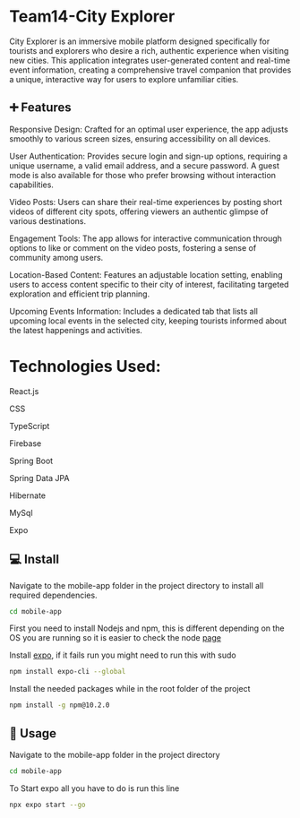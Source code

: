 # Team14-City Explorer

City Explorer is an immersive mobile platform designed specifically for tourists and explorers who desire a rich, authentic experience when visiting new cities. This application integrates user-generated content and real-time event information, creating a comprehensive travel companion that provides a unique, interactive way for users to explore unfamiliar cities.

## ➕ Features

Responsive Design: Crafted for an optimal user experience, the app adjusts smoothly to various screen sizes, ensuring accessibility on all devices.

User Authentication: Provides secure login and sign-up options, requiring a unique username, a valid email address, and a secure password. A guest mode is also available for those who prefer browsing without interaction capabilities.

Video Posts: Users can share their real-time experiences by posting short videos of different city spots, offering viewers an authentic glimpse of various destinations.

Engagement Tools: The app allows for interactive communication through options to like or comment on the video posts, fostering a sense of community among users.

Location-Based Content: Features an adjustable location setting, enabling users to access content specific to their city of interest, facilitating targeted exploration and efficient trip planning.

Upcoming Events Information: Includes a dedicated tab that lists all upcoming local events in the selected city, keeping tourists informed about the latest happenings and activities.

# Technologies Used:

React.js

CSS

TypeScript

Firebase

Spring Boot

Spring Data JPA

Hibernate

MySql

Expo

## 💻 Install
Navigate to the mobile-app folder in the project directory to install all required dependencies. 
```sh
cd mobile-app
```

First you need to install Nodejs and npm, this is different depending on the OS you are running so it is easier to check the node [page](https://nodejs.org/en/download/)

Install [expo](https://expo.io/learn), if it fails run you might need to run this with sudo
```sh
npm install expo-cli --global
```

Install the needed packages while in the root folder of the project
```sh
npm install -g npm@10.2.0
```

## 📱 Usage
Navigate to the mobile-app folder in the project directory 
```sh
cd mobile-app
```
To Start expo all you have to do is run this line
```sh
npx expo start --go
```

